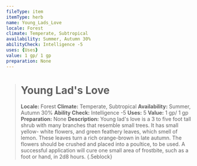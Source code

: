 ```yaml
---
fileType: item
itemType: herb
name: Young_Lads_Love
locale: Forest
climate: Temperate, Subtropical
availability: Summer, Autumn 30%
abilityCheck: Intelligence -5
uses: {Uses}
value: 1 gp/ 1 gp
preparation: None
---
```

>#  Young Lad's Love
>
> **Locale:** Forest
> **Climate:** Temperate, Subtropical
> **Availability:** Summer, Autumn 30%
> **Ability Check:** Intelligence -5
> **Uses:** 5
> **Value:** 1 gp/ 1 gp
> **Preparation:** None
> **Description:** Young lad's love is a 3 to five foot tall shrub with many branches that resemble small trees. It has small yellow- white flowers, and green feathery leaves, which smell of lemon. These leaves turn a rich orange-brown in late autumn. The flowers should be crushed and placed into a poultice, to be used. A successful application will cure one small area of frostbite, such as a foot or hand, in 2d8 hours.
{.5eblock}

